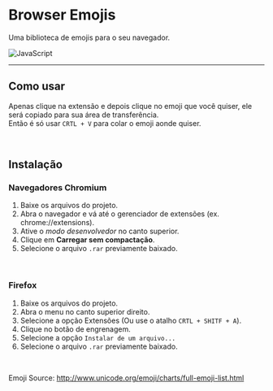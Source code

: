# Browser Emojis
Uma biblioteca de emojis para o seu navegador.

![JavaScript](https://www.shields.io/badge/JavaScript-F7DF1E?logo=javascript&logoColor=black&style=for-the-badge)

---

## Como usar
Apenas clique na extensão e depois clique no emoji que você quiser, ele será copiado para sua área de transferência.  
Então é só usar `CRTL + V` para colar o emoji aonde quiser.

<br>

## Instalação
### Navegadores Chromium
1. Baixe os arquivos do projeto.
2. Abra o navegador e vá até o gerenciador de extensões (ex. chrome://extensions).
3. Ative o *modo desenvolvedor* no canto superior.
4. Clique em **Carregar sem compactação**.
5. Selecione o arquivo `.rar` previamente baixado.

<br>

### Firefox
1. Baixe os arquivos do projeto.
2. Abra o menu no canto superior direito.
3. Selecione a opção Extensões (Ou use o atalho `CRTL + SHITF + A`).
4. Clique no botão de engrenagem.
5. Selecione a opção `Instalar de um arquivo...`
6. Selecione o arquivo `.rar` previamente baixado.

<br>

Emoji Source: http://www.unicode.org/emoji/charts/full-emoji-list.html
